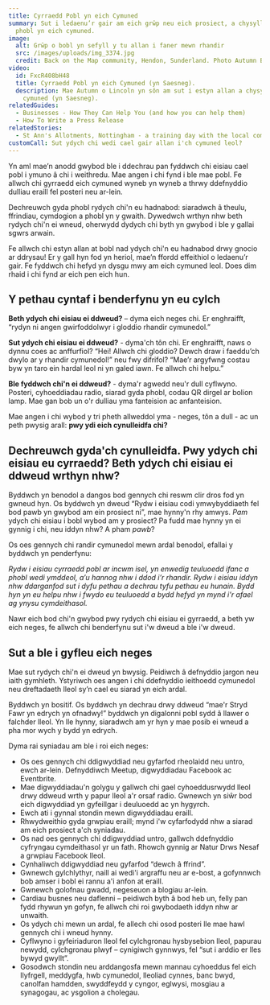 ```yaml
---
title: Cyrraedd Pobl yn eich Cymuned
summary: Sut i ledaenu’r gair am eich grŵp neu eich prosiect, a chysylltu â
  phobl yn eich cymuned.
image:
  alt: Grŵp o bobl yn sefyll y tu allan i faner mewn rhandir
  src: /images/uploads/img_3374.jpg
  credit: Back on the Map community, Hendon, Sunderland. Photo Autumn Barlow 2022
video:
  id: FxcR408bH48
  title: Cyrraedd Pobl yn eich Cymuned (yn Saesneg).
  description: Mae Autumn o Lincoln yn sôn am sut i estyn allan a chysylltu â'ch
    cymuned (yn Saesneg).
relatedGuides:
  - Businesses - How They Can Help You (and how you can help them)
  - How To Write a Press Release
relatedStories:
  - St Ann's Allotments, Nottingham - a training day with the local community
customCall: Sut ydych chi wedi cael gair allan i'ch cymuned leol?
---
```

Yn aml mae’n anodd gwybod ble i ddechrau pan fyddwch chi eisiau cael pobl i ymuno â chi i weithredu. Mae angen i chi fynd i ble mae pobl. Fe allwch chi gyrraedd eich cymuned wyneb yn wyneb a thrwy ddefnyddio dulliau eraill fel posteri neu ar-lein.



Dechreuwch gyda phobl rydych chi'n eu hadnabod: siaradwch â theulu, ffrindiau, cymdogion a phobl yn y gwaith. Dywedwch wrthyn nhw beth rydych chi'n ei wneud, oherwydd dydych chi byth yn gwybod i ble y gallai sgwrs arwain.



Fe allwch chi estyn allan at bobl nad ydych chi'n eu hadnabod drwy gnocio ar ddrysau! Er y gall hyn fod yn heriol, mae’n ffordd effeithiol o ledaenu’r gair. Fe fyddwch chi hefyd yn dysgu mwy am eich cymuned leol. Does dim rhaid i chi fynd ar eich pen eich hun.



## Y pethau cyntaf i benderfynu yn eu cylch



**Beth ydych chi eisiau ei ddweud?** – dyma eich neges chi. Er enghraifft, “rydyn ni angen gwirfoddolwyr i gloddio rhandir cymunedol.”



**Sut ydych chi eisiau ei ddweud?** - dyma'ch tôn chi. Er enghraifft, naws o dynnu coes ac anffurfiol? “Hei! Allwch chi gloddio? Dewch draw i faeddu’ch dwylo ar y rhandir cymunedol!” neu fwy difrifol? “Mae’r argyfwng costau byw yn taro ein hardal leol ni yn galed iawn. Fe allwch chi helpu.”



**Ble fyddwch chi'n ei ddweud?** - dyma'r agwedd neu'r dull cyflwyno. Posteri, cyhoeddiadau radio, siarad gyda phobl, codau QR dirgel ar bolion lamp. Mae gan bob un o'r dulliau yma fanteision ac anfanteision.



Mae angen i chi wybod y tri pheth allweddol yma - neges, tôn a dull - ac un peth pwysig arall: **pwy ydi eich cynulleidfa chi?**



## Dechreuwch gyda'ch cynulleidfa. Pwy ydych chi eisiau eu cyrraedd? Beth ydych chi eisiau ei ddweud wrthyn nhw?



Byddwch yn benodol a dangos bod gennych chi reswm clir dros fod yn gwneud hyn. Os byddwch yn dweud “Rydw i eisiau codi ymwybyddiaeth fel bod pawb yn gwybod am ein prosiect ni”, mae hynny'n rhy amwys. *Pam* ydych chi eisiau i bobl wybod am y prosiect? Pa fudd mae hynny yn ei gynnig i chi, neu iddyn nhw? A pham *pawb*?



Os oes gennych chi randir cymunedol mewn ardal benodol, efallai y byddwch yn penderfynu:



*Rydw i eisiau cyrraedd pobl ar incwm isel, yn enwedig teuluoedd ifanc a phobl wedi ymddeol, a’u hannog nhw i ddod i’r rhandir. Rydw i eisiau iddyn nhw ddarganfod sut i dyfu pethau a dechrau tyfu pethau eu hunain. Bydd hyn yn eu helpu nhw i fwydo eu teuluoedd a bydd hefyd yn mynd i'r afael ag ynysu cymdeithasol.*



Nawr eich bod chi'n gwybod pwy rydych chi eisiau ei gyrraedd, a beth yw eich neges, fe allwch chi benderfynu sut i'w dweud a ble i'w dweud.



## Sut a ble i gyfleu eich neges



Mae sut rydych chi'n ei dweud yn bwysig. Peidiwch â defnyddio jargon neu iaith gymhleth. Ystyriwch oes angen i chi ddefnyddio ieithoedd cymunedol neu dreftadaeth lleol sy’n cael eu siarad yn eich ardal.



Byddwch yn bositif. Os byddwch yn dechrau drwy ddweud “mae'r Stryd Fawr yn edrych yn ofnadwy!” byddwch yn digalonni pobl sydd â llawer o falchder lleol. Yn lle hynny, siaradwch am yr hyn y mae posib ei wneud a pha mor wych y bydd yn edrych.



Dyma rai syniadau am ble i roi eich neges:


* Os oes gennych chi ddigwyddiad neu gyfarfod rheolaidd neu untro, ewch ar-lein. Defnyddiwch Meetup, digwyddiadau Facebook ac Eventbrite.
* Mae digwyddiadau'n golygu y gallwch chi gael cyhoeddusrwydd lleol drwy ddweud wrth y papur lleol a'r orsaf radio. Gwnewch yn siŵr bod eich digwyddiad yn gyfeillgar i deuluoedd ac yn hygyrch.
* Ewch ati i gynnal stondin mewn digwyddiadau eraill.
* Rhwydweithio gyda grwpiau eraill; mynd i'w cyfarfodydd nhw a siarad am eich prosiect a'ch syniadau.
* Os nad oes gennych chi ddigwyddiad untro, gallwch ddefnyddio cyfryngau cymdeithasol yr un fath. Rhowch gynnig ar Natur Drws Nesaf a grwpiau Facebook lleol.
* Cynhaliwch ddigwyddiad neu gyfarfod “dewch â ffrind”.
* Gwnewch gylchlythyr, naill ai wedi'i argraffu neu ar e-bost, a gofynnwch bob amser i bobl ei rannu a'i anfon at eraill.
* Gwnewch golofnau gwadd, negeseuon a blogiau ar-lein.
* Cardiau busnes neu daflenni – peidiwch byth â bod heb un, felly pan fydd rhywun yn gofyn, fe allwch chi roi gwybodaeth iddyn nhw ar unwaith.
* Os ydych chi mewn un ardal, fe allech chi osod posteri lle mae hawl gennych chi i wneud hynny.
* Cyflwyno i gyfeiriaduron lleol fel cylchgronau hysbysebion lleol, papurau newydd, cylchgronau plwyf – cynigiwch gynnwys, fel “sut i arddio er lles bywyd gwyllt”.
* Gosodwch stondin neu arddangosfa mewn mannau cyhoeddus fel eich llyfrgell, meddygfa, hwb cymunedol, lleoliad cynnes, banc bwyd, canolfan hamdden, swyddfeydd y cyngor, eglwysi, mosgiau a synagogau, ac ysgolion a cholegau.
